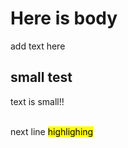<!DOCTYPE html>
<html> 
  <head>
    <meta chareset="utf-8">
    <title> Hi I'm Juho</title>
  </head>
  <body>
    <h1> Here is body </h1>
    <p> add text here </p>
    <h2> small test </h2>
    <p> text is small!! </p>
    <br/> next line
    <mark> highlighing </mark>
  </body>




</html>
